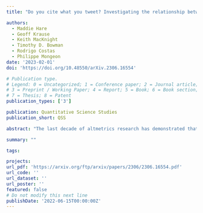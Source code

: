 ```yaml
---
title: "Do you cite what you tweet? Investigating the relationship between tweeting and citing research articles"

authors:
  - Maddie Hare
  - Geoff Krause
  - Keith MacKnight
  - Timothy D. Bowman
  - Rodrigo Costas
  - Philippe Mongeon
date: '2023-02-01'
doi: 'https://doi.org/10.48550/arXiv.2306.16554'

# Publication type.
# Legend: 0 = Uncategorized; 1 = Conference paper; 2 = Journal article;
# 3 = Preprint / Working Paper; 4 = Report; 5 = Book; 6 = Book section;
# 7 = Thesis; 8 = Patent
publication_types: ['3']

publication: Quantitative Science Studies
publication_short: QSS

abstract: "The last decade of altmetrics research has demonstrated that altmetrics have a low to moderate correlation with citations, depending on the platform and the discipline, among other factors. Most past studies used academic works as their unit of analysis to determine whether the attention they received on Twitter was a good predictor of academic engagement. Our work revisits the relationship between tweets and citations where the tweet itself is the unit of analysis, and the question is to determine if, at the individual level, the act of tweeting an academic work can shed light on the likelihood of the act of citing that same work. We model this relationship by considering the research activity of the tweeter and its relationship to the tweeted work. Results show that tweeters are more likely to cite works affiliated with their same institution, works published in journals in which they also have published, and works in which they hold authorship. It finds that the older the academic age of a tweeter the less likely they are to cite what they tweet, though there is a positive relationship between citations and the number of works they have published and references they have accumulated over time."

summary: ""

tags:

projects:
url_pdf: 'https://arxiv.org/ftp/arxiv/papers/2306/2306.16554.pdf'
url_code: ''
url_dataset: ''
url_poster: ''
featured: false
# Do not modify this next line
publishDate: '2022-06-15T00:00:00Z'
---
```


